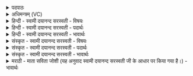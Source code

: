 <details><summary>पदपाठः</summary>

ए॒तत्। ते॒। रु॒द्र॒। अ॒व॒सम्। तेन॑। प॒रः। मूज॑वत॒ इति॒ मूज॑ऽवतः। अति॑। इ॒हि॒। अव॑ततध॒न्वेत्यव॑ततऽधन्वा। पिना॑कावस॒ इति॒ पिना॑कऽअवसः। कृत्ति॑वासा॒ इति॒ कृत्ति॑ऽवासाः। अहि॑ꣳसन्। नः॒। शि॒वः। अति॑। इ॒हि॒। ६१।
</details>

<details><summary>अधिमन्त्रम् (VC)</summary>

- रुद्रो देवता
- वसिष्ठ ऋषिः
- पङ्क्तिः
- पञ्चमः
</details>

<details><summary>हिन्दी - स्वामी दयानन्द सरस्वती - विषयः</summary>

अब अगले मन्त्र में रुद्र शब्द से शूरवीर के कर्मों का उपदेश किया है ॥
</details>

<details><summary>हिन्दी - स्वामी दयानन्द सरस्वती - पदार्थः</summary>

पदार्थान्वयभाषाः -  हे (रुद्र) शत्रुओं को रुलानेवाले युद्धविद्या में कुशल सेनाध्यक्ष विद्वन् ! (अवततधन्वा) युद्ध के लिये विस्तारपूर्वक धनु को धारण करने (पिनाकावसः) पिनाक अर्थात् जिस शस्त्र से शत्रुओं के बल को पीस के अपनी रक्षा करने (कृत्तिवासः) चमड़े और कवचों के समान दृढ़ वस्त्रों के धारण करने (शिवः) सब सुखों के देने और (परः) उत्तम सामर्थ्यवाले शूरवीर पुरुष ! आप (मूजवतः) मूँज, घास आदि युक्त पर्वत से परे दूसरे देश में शत्रुओं को (अतीहि) प्राप्त कीजिये (एतत्) जो यह (ते) आपका (अवसम्) रक्षण करना है (तेन) उससे (नः) हम लोगों की (अहिंसन्) हिंसा को छोड़कर रक्षा करते हुए आप (अतीहि) सब प्रकार से हम लोगों का सत्कार कीजिये ॥६१॥
</details>

<details><summary>हिन्दी - स्वामी दयानन्द सरस्वती - भावार्थः</summary>

भावार्थभाषाः -  हे मनुष्यो ! तुम शत्रुओं से रहित होकर राज्य को निष्कण्टक करके सब अस्त्र-शस्त्रों का सम्पादन करके दुष्टों का नाश और श्रेष्ठों की रक्षा करो कि जिससे दुष्ट शत्रु सुखी और सज्जन लोग दुःखी कदापि न होवें ॥६१॥
</details>

<details><summary>संस्कृत - स्वामी दयानन्द सरस्वती - विषयः</summary>

अथ रुद्रशब्देन शूरवीरकृत्यमुपदिश्यते ॥
</details>

<details><summary>संस्कृत - स्वामी दयानन्द सरस्वती - पदार्थः</summary>

पदार्थान्वयभाषाः -  हे रुद्र शूरवीर विद्वन् युद्धविद्याविचक्षण सेनाध्यक्ष ! अवततधन्वा पिनाकावसः कृत्तिवासाः शिवः परः प्रकृष्टसामर्थ्यः संस्त्वं मूजवतः पर्वतात् परं शत्रूनतीह्युल्लङ्घ्य तस्मात् पारङ्गमय। यदेतत्ते तवावसं पालनमस्ति तेनास्मानहिंसन्नतीहि ॥६१॥
</details>

<details><summary>संस्कृत - स्वामी दयानन्द सरस्वती - भावार्थः</summary>

भावार्थभाषाः -  हे मनुष्या ! अजातशत्रुभिर्युष्माभिर्भूत्वा निश्शत्रुकं राज्यं कृत्वा सर्वाण्यस्त्रशस्त्राणि सम्पाद्य दुष्टानां दण्डहिंसाभ्यां श्रेष्ठानां पालनेन भवितव्यम्, यतो न कदाचिद् दुष्टा सुखिनः श्रेष्ठा दुःखिताश्च भवेयुरिति ॥६१॥
</details>

<details><summary>मराठी - माता सविता जोशी (यह अनुवाद स्वामी दयानन्द सरस्वती जी के आधार पर किया गया है।) - भावार्थः</summary>

भावार्थभाषाः -  हे माणसांनो ! तुम्ही आपले राज्य शत्रुविहीन व निष्कंटक बनवा. सर्व शस्त्रास्त्रे मिळवा. दुष्टांचे निर्दालन करून श्रेष्ठांचे रक्षण करा. दुष्ट शत्रू सुखी व सज्जन लोक दुःखी, असे कधीही होता कामा नये.
</details>